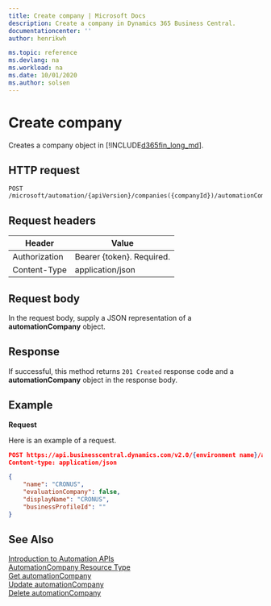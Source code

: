 ```yaml
---
title: Create company | Microsoft Docs
description: Create a company in Dynamics 365 Business Central. 
documentationcenter: ''
author: henrikwh

ms.topic: reference
ms.devlang: na
ms.workload: na
ms.date: 10/01/2020
ms.author: solsen
---
```


# Create company
Creates a company object in [!INCLUDE[d365fin_long_md](../developer/includes/d365fin_long_md.md)].

## HTTP request

```
POST /microsoft/automation/{apiVersion}/companies({companyId})/automationCompanies
```

## Request headers

|Header         |Value                     |
|---------------|--------------------------|
|Authorization  |Bearer {token}. Required. |
|Content-Type   |application/json          |

## Request body
In the request body, supply a JSON representation of a **automationCompany** object.

## Response
If successful, this method returns ```201 Created``` response code and a **automationCompany** object in the response body.

## Example

**Request**

Here is an example of a request.

```json
POST https://api.businesscentral.dynamics.com/v2.0/{environment name}/api/microsoft/automation/v1.0/companies({id})/automationCompanies
Content-type: application/json

{
    "name": "CRONUS",
    "evaluationCompany": false,
    "displayName": "CRONUS",
    "businessProfileId": ""
}
```

## See Also 
[Introduction to Automation APIs](itpro-introduction-to-automation-apis.md)  
[AutomationCompany Resource Type](dynamics-microsoft-automation-automationCompany.md)  
[Get automationCompany](dynamics-microsoft-automation-automationCompanies-get.md)  
[Update automationCompany](dynamics-microsoft-automation-automationCompanies-patch.md)  
[Delete automationCompany](dynamics-microsoft-automation-automationCompanies-delete.md)  
